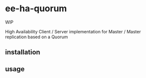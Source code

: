 # ee-ha-quorum

WIP

High Availability Client / Server implementation for Master / Master replication based on a Quorum

## installation


## usage